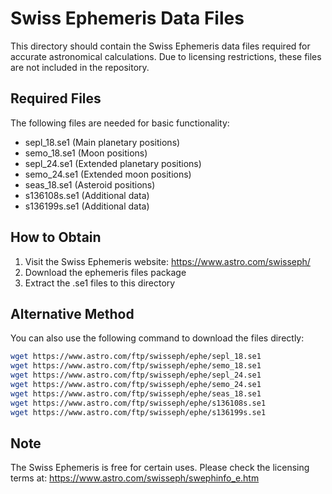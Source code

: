 # Swiss Ephemeris Data Files

This directory should contain the Swiss Ephemeris data files required for accurate astronomical calculations. Due to licensing restrictions, these files are not included in the repository.

## Required Files

The following files are needed for basic functionality:
- sepl_18.se1 (Main planetary positions)
- semo_18.se1 (Moon positions)
- sepl_24.se1 (Extended planetary positions)
- semo_24.se1 (Extended moon positions)
- seas_18.se1 (Asteroid positions)
- s136108s.se1 (Additional data)
- s136199s.se1 (Additional data)

## How to Obtain

1. Visit the Swiss Ephemeris website: https://www.astro.com/swisseph/
2. Download the ephemeris files package
3. Extract the .se1 files to this directory

## Alternative Method

You can also use the following command to download the files directly:
```bash
wget https://www.astro.com/ftp/swisseph/ephe/sepl_18.se1
wget https://www.astro.com/ftp/swisseph/ephe/semo_18.se1
wget https://www.astro.com/ftp/swisseph/ephe/sepl_24.se1
wget https://www.astro.com/ftp/swisseph/ephe/semo_24.se1
wget https://www.astro.com/ftp/swisseph/ephe/seas_18.se1
wget https://www.astro.com/ftp/swisseph/ephe/s136108s.se1
wget https://www.astro.com/ftp/swisseph/ephe/s136199s.se1
```

## Note

The Swiss Ephemeris is free for certain uses. Please check the licensing terms at:
https://www.astro.com/swisseph/swephinfo_e.htm
